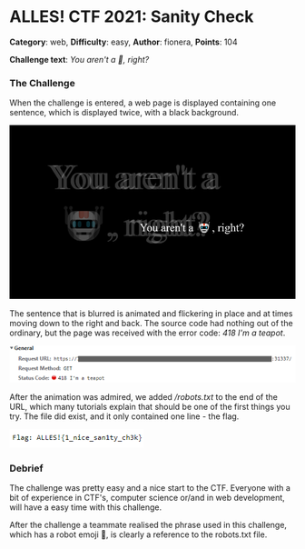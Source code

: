 # ALLES! CTF 2021: Sanity Check

**Category**: web, **Difficulty**: easy, **Author**: fionera, **Points**: 104

**Challenge text**: *You aren't a 🤖, right?*

### The Challenge

When the challenge is entered, a web page is displayed containing one sentence, which is displayed twice, with a black background.

![](./img/website_small.png)

The sentence that is blurred is animated and flickering in place and at times moving down to the right and back. The source code had nothing out of the ordinary, but the page was received with the error code: *418 I'm a teapot*.

![](./img/httpResponse.png)

After the animation was admired, we added */robots.txt* to the end of the URL, which many tutorials explain that should be one of the first things you try. The file did exist, and it only contained one line - the flag.

![](./img/robots.txt.png)

### Debrief

The challenge was pretty easy and a nice start to the CTF. Everyone with a bit of experience in CTF's, computer science or/and in web development, will have a easy time with this challenge.

After the challenge a teammate realised the phrase used in this challenge, which has a robot emoji :robot:, is clearly a reference to the robots.txt file. 

